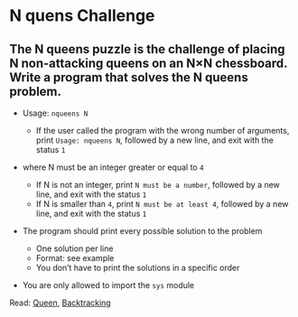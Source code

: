# N quens Challenge

## The N queens puzzle is the challenge of placing N non-attacking queens on an N×N chessboard. Write a program that solves the N queens problem.

- Usage: `` nqueens N ``
	- If the user called the program with the wrong number of arguments, print `` Usage: nqueens N ``, followed by a new line, and exit with the status `` 1 ``

- where N must be an integer greater or equal to `` 4 ``
	- If N is not an integer, print `` N must be a number ``, followed by a new line, and exit with the status `` 1 ``
	- If N is smaller than `` 4 ``, print `` N must be at least 4 ``, followed by a new line, and exit with the status `` 1 ``

- The program should print every possible solution to the problem
	- One solution per line
	- Format: see example
	- You don’t have to print the solutions in a specific order

- You are only allowed to import the `` sys `` module

Read: [Queen](https://en.wikipedia.org/wiki/Queen_%28chess%29), [Backtracking](https://en.wikipedia.org/wiki/Backtracking)
